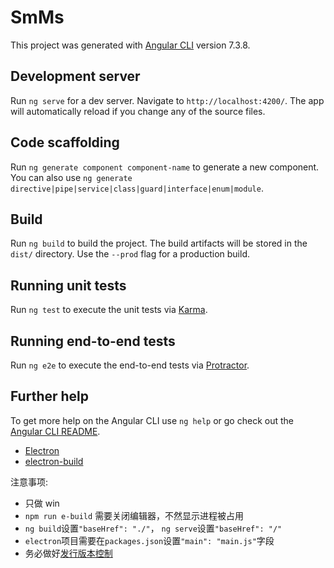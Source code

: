 # SmMs

This project was generated with [Angular CLI](https://github.com/angular/angular-cli) version 7.3.8.

## Development server

Run `ng serve` for a dev server. Navigate to `http://localhost:4200/`. The app will automatically reload if you change any of the source files.

## Code scaffolding

Run `ng generate component component-name` to generate a new component. You can also use `ng generate directive|pipe|service|class|guard|interface|enum|module`.

## Build

Run `ng build` to build the project. The build artifacts will be stored in the `dist/` directory. Use the `--prod` flag for a production build.

## Running unit tests

Run `ng test` to execute the unit tests via [Karma](https://karma-runner.github.io).

## Running end-to-end tests

Run `ng e2e` to execute the end-to-end tests via [Protractor](http://www.protractortest.org/).

## Further help

To get more help on the Angular CLI use `ng help` or go check out the [Angular CLI README](https://github.com/angular/angular-cli/blob/master/README.md).


- [Electron](https://electronjs.org/)
- [electron-build](https://www.electron.build/)


注意事项:

- 只做 win
- `npm run e-build` 需要关闭编辑器，不然显示进程被占用
- `ng build`设置`"baseHref": "./"`， `ng serve`设置`"baseHref": "/"`
- `electron`项目需要在`packages.json`设置`"main": "main.js"`字段
- 务必做好[发行版本控制](https://semver.org/lang/zh-CN/)
